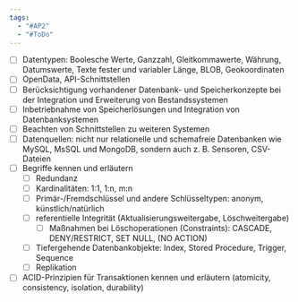 ```yaml
---
tags:
  - "#AP2"
  - "#ToDo"
---
```

- [ ] Datentypen: Boolesche Werte, Ganzzahl, Gleitkommawerte, Währung, Datumswerte, Texte fester und variabler Länge, BLOB, Geokoordinaten
- [ ] OpenData, API-Schnittstellen
- [ ] Berücksichtigung vorhandener Datenbank- und Speicherkonzepte bei der Integration und Erweiterung von Bestandssystemen
- [ ] Inbetriebnahme von Speicherlösungen und Integration von Datenbanksystemen
- [ ] Beachten von Schnittstellen zu weiteren Systemen
- [ ] Datenquellen: nicht nur relationelle und schemafreie Datenbanken wie MySQL, MsSQL und MongoDB, sondern auch z. B. Sensoren, CSV-Dateien
- [ ] Begriffe kennen und erläutern
    - [ ] Redundanz
    - [ ] Kardinalitäten: 1:1, 1:n, m:n
    - [ ] Primär-/Fremdschlüssel und andere Schlüsseltypen: anonym, künstlich/natürlich
    - [ ] referentielle Integrität (Aktualisierungsweitergabe, Löschweitergabe)
        - [ ] Maßnahmen bei Löschoperationen (Constraints): CASCADE, DENY/RESTRICT, SET NULL, (NO ACTION)
    - [ ] Tiefergehende Datenbankobjekte: Index, Stored Procedure, Trigger, Sequence
    - [ ] Replikation
- [ ] ACID-Prinzipien für Transaktionen kennen und erläutern (atomicity, consistency, isolation, durability)